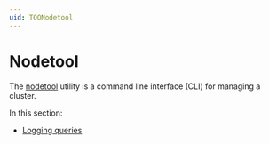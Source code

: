 ```yaml
---
uid: TOONodetool
---
```


# Nodetool

The [nodetool](https://docs.datastax.com/en/dse/5.1/dse-dev/datastax_enterprise/tools/nodetool/toolsNodetool.html) utility is a command line interface (CLI) for managing a cluster.

In this section:

- [Logging queries](xref:Logging_queries)
